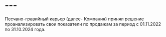 # ---
Песчано-гравийный карьер (далее- Компания) принял решение проанализировать свои показатели по продажам за период с 01.11.2022 по 31.10.2024 года.
